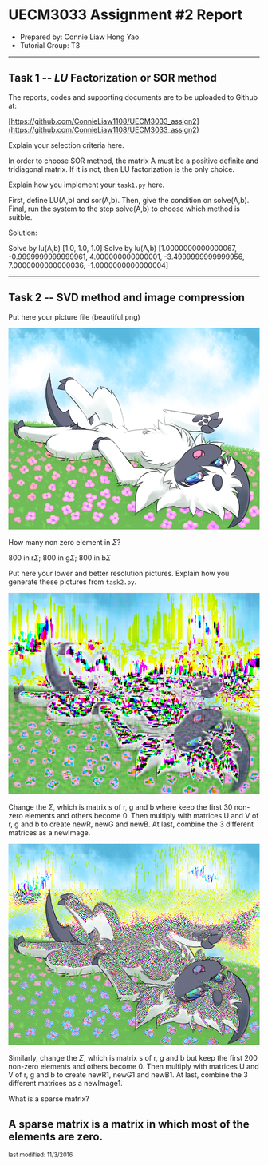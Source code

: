 UECM3033 Assignment #2 Report
========================================================

- Prepared by: Connie Liaw Hong Yao
- Tutorial Group: T3

--------------------------------------------------------

## Task 1 --  $LU$ Factorization or SOR method

The reports, codes and supporting documents are to be uploaded to Github at: 

[https://github.com/ConnieLiaw1108/UECM3033_assign2](https://github.com/ConnieLiaw1108/UECM3033_assign2)

Explain your selection criteria here.

In order to choose SOR method, the matrix A must be a positive definite and tridiagonal matrix. If it is not, then LU factorization is the only choice.

Explain how you implement your `task1.py` here.

First, define LU(A,b) and sor(A,b).
Then, give the condition on solve(A,b).
Final, run the system to the step solve(A,b) to choose which method is suitble.

Solution:

Solve by lu(A,b)
[1.0, 1.0, 1.0]
Solve by lu(A,b)
[1.0000000000000067, -0.9999999999999961, 4.000000000000001,
 -3.4999999999999956, 7.0000000000000036, -1.0000000000000004]

---------------------------------------------------------

## Task 2 -- SVD method and image compression

Put here your picture file (beautiful.png)

![cute.png](cute.png)

How many non zero element in $\Sigma$?

800 in r$\Sigma$; 800 in g$\Sigma$; 800 in b$\Sigma$

Put here your lower and better resolution pictures. Explain how you generate
these pictures from `task2.py`.

![badCute.png](badCute.png)

Change the $\Sigma$, which is matrix s of r, g and b where keep the first 30 non-zero elements and others become 0.
Then multiply with matrices U and V of r, g and b to create newR, newG and newB.
At last, combine the 3 different matrices as a newImage.

![goodCute.png](goodCute.png)

Similarly, change the $\Sigma$, which is matrix s of r, g and b but keep the first 200 non-zero elements and others become 0.
Then multiply with matrices U and V of r, g and b to create newR1, newG1 and newB1.
At last, combine the 3 different matrices as a newImage1.

What is a sparse matrix?

A sparse matrix is a matrix in which most of the elements are zero.
-----------------------------------

<sup>last modified: 11/3/2016</sup>
